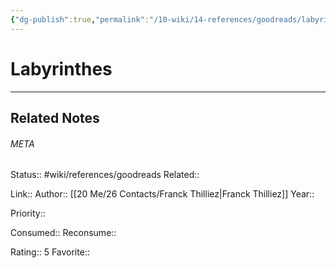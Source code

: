 ```yaml
---
{"dg-publish":true,"permalink":"/10-wiki/14-references/goodreads/labyrinthes/"}
---
```


# Labyrinthes
---

## Related Notes




###### META
Status:: #wiki/references/goodreads
Related:: 

Link:: 
Author:: [[20 Me/26 Contacts/Franck Thilliez\|Franck Thilliez]]
Year:: 

Priority:: 

Consumed:: 
Reconsume:: 

Rating:: 5
Favorite:: 
